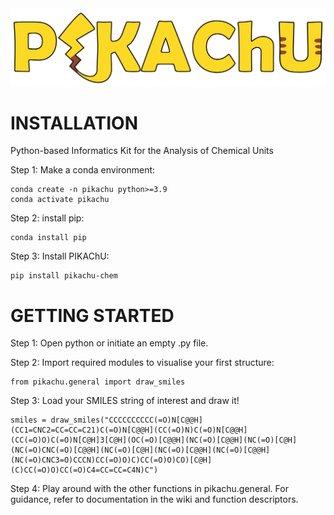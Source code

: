 <img src="logo.png" alt="thumbnail" width="600px" />

# INSTALLATION

Python-based Informatics Kit for the Analysis of Chemical Units

Step 1: Make a conda environment:

```
conda create -n pikachu python>=3.9
conda activate pikachu
```

Step 2: install pip:

```
conda install pip
```

Step 3: Install PIKAChU:

```
pip install pikachu-chem
```

# GETTING STARTED

Step 1: Open python or initiate an empty .py file.

Step 2: Import required modules to visualise your first structure:

```
from pikachu.general import draw_smiles
```

Step 3: Load your SMILES string of interest and draw it!

```
smiles = draw_smiles("CCCCCCCCCC(=O)N[C@@H](CC1=CNC2=CC=CC=C21)C(=O)N[C@@H](CC(=O)N)C(=O)N[C@@H](CC(=O)O)C(=O)N[C@H]3[C@H](OC(=O)[C@@H](NC(=O)[C@@H](NC(=O)[C@H](NC(=O)CNC(=O)[C@@H](NC(=O)[C@H](NC(=O)[C@@H](NC(=O)[C@@H](NC(=O)CNC3=O)CCCN)CC(=O)O)C)CC(=O)O)CO)[C@H](C)CC(=O)O)CC(=O)C4=CC=CC=C4N)C")
```

Step 4: Play around with the other functions in pikachu.general. For guidance, refer to documentation in the wiki and function descriptors.

